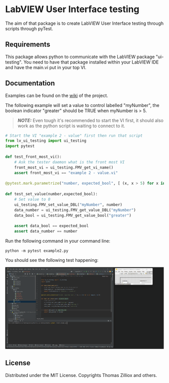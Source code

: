 # LabVIEW User Interface testing

The aim of that package is to create LabVIEW User Interface testing through scripts through pyTest.

## Requirements

This package allows python to communicate with the LabVIEW package "ui-testing". You need to have that package installed within your LabVIEW IDE and have the main.vi put in your top VI.

## Documentation

Examples can be found on the [wiki](https://github.com/ThomasPRZilliox/lv-ui-testing/wiki) of the project.

The following example will set a value to control labelled "myNumber", the boolean indicator "greater" should be TRUE when myNumber is > 5.

> **_NOTE:_**  Even tough it's recommended to start the VI first, it should also work as the python script is waiting to connect to it.

```python
# Start the VI "example 2 - value" first then run that script
from lv_ui_testing import ui_testing
import pytest

def test_front_most_vi():
    # Ask the tester daemon what is the front most VI
    front_most_vi = ui_testing.FMV_get_vi_name()
    assert front_most_vi == "example 2 - value.vi"

@pytest.mark.parametrize("number, expected_bool", [ (x, x > 5) for x in range(1, 11)])

def test_set_value(number,expected_bool):
    # Set value to 0
    ui_testing.FMV_set_value_DBL("myNumber", number)
    data_number = ui_testing.FMV_get_value_DBL("myNumber")
    data_bool = ui_testing.FMV_get_value_bool("greater")

    assert data_bool == expected_bool
    assert data_number == number

```

Run the following command in your command line:

```
python -m pytest example2.py
```

You should see the following test happening:

![Example 2](https://raw.githubusercontent.com/ThomasPRZilliox/lv-ui-testing/main/doc/test_values.gif)



## License

Distributed under the MIT License. Copyrights Thomas Zilliox and others.